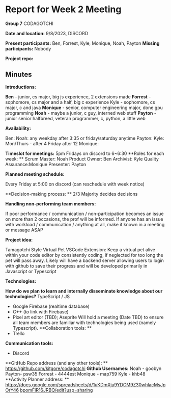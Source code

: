 # Report for Week 2 Meeting

**Group 7** CODAGOTCHI


**Date and location:** 9/8/2023, DISCORD


**Present participants:** Ben, Forrest, Kyle, Monique, Noah, Payton **Missing participants:** Nobody


 **Project repo:**

## Minutes

**Introductions:**

**Ben** - junior, cs major, big js experience, 2 extensions made 
**Forrest** - sophomore, cs major and a half, big c experience Kyle - sophomore, cs major, c and java
**Monique** - senior, computer engineering major, done gpu programming 
**Noah** - maybe a junior, c guy, interned web stuff
**Payton** - junior senior halfbreed, veteran programmer, c, python, a little web

**Availability:**

Ben:
Noah: any weekday after 3:35 or friday/saturday anytime
Payton:
Kyle: Mon/Thurs - after 4 Friday after 12
Monique:

**Timeslot for meetings:**
5pm Fridays on discord to 6~6:30
**Roles for each week: **
Scrum Master: Noah
Product Owner: Ben
Archivist: Kyle
Quality Assurance:Monique
Presenter: Payton

**Planned meeting schedule:**

Every Friday at 5:00 on discord (can reschedule with week notice)

**Decision-making process: **
2/3 Majority decides decisions

**Handling non-performing team members:**

If poor performance / communication / non-participation becomes an issue on more than 2 occasions, the prof will be informed. If anyone has an issue with workload / communication / anything at all, make it known in a meeting or message ASAP

**Project idea:**

Tamagotchi Style Virtual Pet VSCode Extension: Keep a virtual pet alive within your code editor by consistently coding, if neglected for too long the pet will pass away. Likely will have a backend server allowing users to login with github to save their progress and will be developed primarily in Javascript or Typescript

**Technologies:**

**How do we plan to learn and internally disseminate knowledge about our technologies?** TypeScript / JS
- Google Firebase (realtime database)
- C++ (to link with Firebase)
- Pixel art editor (TBD); Aseprite
Will hold a meeting (Date TBD) to ensure all team members are familiar with technologies being used (namely Typescript).
**Collaboration tools: **
- Trello

**Communication tools:**
- Discord

**GitHub Repo address (and any other tools): **
<span style="text-decoration:underline;">https://github.com/kitgore/codagotchi</span>
**Github Usernames:**
Noah - goobyn
Payton- psw35
Forrest - 4444est 
Monique - map759
Kyle - khb48
**Activity Planner address: **
<span style="text-decoration:underline;">https://docs.google.com/spreadsheets/d/1uKDmXju9YDCM9Z30whlacMsJpOrY46</span> <span style="text-decoration:underline;">bpomFiR16JRBQ/edit?usp=sharing</span>

